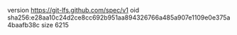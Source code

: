 version https://git-lfs.github.com/spec/v1
oid sha256:e28aa10c24d2ce8cc692b951aa894326766a485a907e1109e0e375a4baafb38c
size 6215
